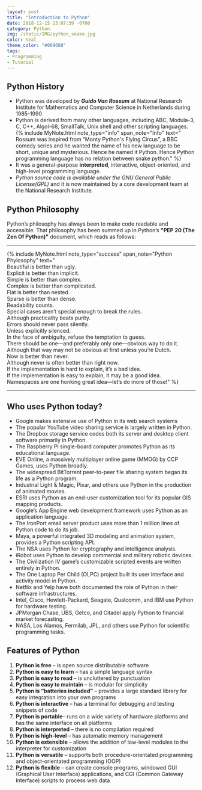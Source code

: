 ```yaml
---
layout: post
title: "Introduction to Python"
date: 2018-12-15 23:07:39 -0700
category: Python
img: /static/IMG/python_snake.jpg
color: teal
theme_color: "#009688"
tags: 
- Programming
- Tutorial
---
```


## Python History

- Python was developed by **_Guido Van Rossum_** at National Research Institute for Mathematics and Computer Science in Netherlands during 1985-1990
- Python is derived from many other languages, including ABC, Modula-3, C, C++, Algol-68, SmallTalk, Unix shell and other scripting languages.
{% include MyNote.html note_type="info" span_note="Info" text="<br />Rossum was inspired from &ldquo;Monty Python's Flying Circus&rdquo;, a BBC comedy series and he wanted the name of his new language to be short, unique and mysterious. Hence he named it Python. Hence Python programming language has no relation between snake python." %}
- It was a general-purpose **interpreted**, interactive, object-oriented, and high-level programming language.
- _Python source code is available under the GNU General Public License(GPL)_ and it is now maintained by a core development team at the National Research Institute.

## Python Philosophy

Python’s philosophy has always been to make code readable and accessible. That philosophy has been summed up in Python’s **"PEP 20 (The Zen Of Python)"** document, which reads as follows:

---

{% include MyNote.html note_type="success" span_note="Python Phylosophy"
text="<br />Beautiful is better than ugly.<br />
Explicit is better than implicit.<br />
Simple is better than complex.<br />
Complex is better than complicated.<br />
Flat is better than nested.<br />
Sparse is better than dense.<br />
Readability counts.<br />
Special cases aren’t special enough to break the rules.<br />
Although practicality beats purity.<br>
Errors should never pass silently.<br />
Unless explicitly silenced.<br />
In the face of ambiguity, refuse the temptation to guess.<br />
There should be one—and preferably only one—obvious way to do it.<br />
Although that way may not be obvious at first unless you’re Dutch.<br />
Now is better than never.<br />
Although never is often better than right now.<br />
If the implementation is hard to explain, it’s a bad idea.<br />
If the implementation is easy to explain, it may be a good idea.<br />
Namespaces are one honking great idea—let’s do more of those!" %}

---

## Who uses Python today?

- Google makes extensive use of Python in its web search systems
- The popular YouTube video sharing service is largely written in Python.
- The Dropbox storage service codes both its server and desktop client software primarily in Python.
- The Raspberry Pi single-board computer promotes Python as its educational language.
- EVE Online, a massively multiplayer online game (MMOG) by CCP Games, uses Python broadly.
- The widespread BitTorrent peer-to-peer file sharing system began its life as a Python program.
- Industrial Light & Magic, Pixar, and others use Python in the production of animated movies.
- ESRI uses Python as an end-user customization tool for its popular GIS mapping products.
- Google’s App Engine web development framework uses Python as an application language.
- The IronPort email server product uses more than 1 million lines of Python code to do its job.
- Maya, a powerful integrated 3D modeling and animation system, provides a Python scripting API.
- The NSA uses Python for cryptography and intelligence analysis.
- iRobot uses Python to develop commercial and military robotic devices.
- The Civilization IV game’s customizable scripted events are written entirely in Python.
- The One Laptop Per Child (OLPC) project built its user interface and activity model in Python.
- Netflix and Yelp have both documented the role of Python in their software infrastructures.
- Intel, Cisco, Hewlett-Packard, Seagate, Qualcomm, and IBM use Python for hardware testing.
- JPMorgan Chase, UBS, Getco, and Citadel apply Python to financial market forecasting.
- NASA, Los Alamos, Fermilab, JPL, and others use Python for scientific programming tasks.

## Features of Python
1. **Python is free** – is open source distributable software
2. **Python is easy to learn** – has a simple language syntax
3. **Python is easy to read** – is uncluttered by punctuation
4. **Python is easy to maintain** – is modular for simplicity
5. **Python is “batteries included”** – provides a large standard library for easy integration into your own programs
6. **Python is interactive** – has a terminal for debugging and testing snippets of code
7. **Python is portable**– runs on a wide variety of hardware platforms and has the same interface on all platforms
8. **Python is interpreted** – there is no compilation required
9. **Python is high-level** – has automatic memory management
10. **Python is extensible** – allows the addition of low-level modules to the interpreter for customization
11. **Python is versatile** – supports both procedure-orientated programming and object-orientated programming (OOP)
12. **Python is flexible** – can create console programs, windowed GUI (Graphical User Interface) applications, and CGI (Common Gateway Interface) scripts to process web data
